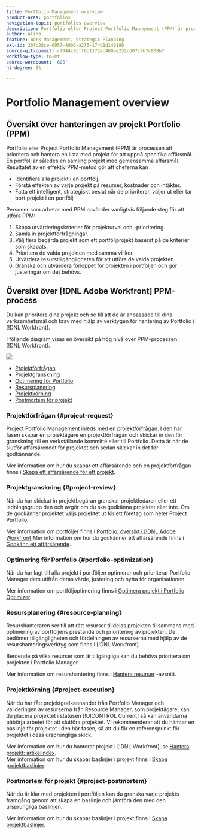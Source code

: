 ```yaml
---
title: Portfolio Management overview
product-area: portfolios
navigation-topic: portfolios-overview
description: Portfolio eller Project Portfolio Management (PPM) är processen att prioritera och hantera en lista med projekt för att uppnå specifika affärsmål. En portfölj är en samling projekt med gemensamma affärsmål.
author: Alina
feature: Work Management, Strategic Planning
exl-id: 26fb28ce-0957-4db6-a275-174b1d149180
source-git-commit: cf044c8cff6b1172ec460ae232cd07c9b7c808b7
workflow-type: tm+mt
source-wordcount: '620'
ht-degree: 0%

---
```


# Portfolio Management overview

<!--Audited: 12/2023-->

## Översikt över hanteringen av projekt Portfolio (PPM)

Portfolio eller Project Portfolio Management (PPM) är processen att prioritera och hantera en lista med projekt för att uppnå specifika affärsmål. En portfölj är således en samling projekt med gemensamma affärsmål. Resultatet av en effektiv PPM-metod gör att cheferna kan

* Identifiera alla projekt i en portfölj.
* Förstå effekten av varje projekt på resurser, kostnader och intäkter.
* Fatta ett intelligent, strategiskt beslut när de prioriterar, väljer ut eller tar bort projekt i en portfölj.

Personer som arbetar med PPM använder vanligtvis följande steg för att utföra PPM:

1. Skapa utvärderingskriterier för projekturval och -prioritering.
1. Samla in projektförfrågningar.
1. Välj flera begärda projekt som ett portföljprojekt baserat på de kriterier som skapats.
1. Prioritera de valda projekten med samma villkor.
1. Utvärdera resurstillgängligheten för att utföra de valda projekten.
1. Granska och utvärdera förloppet för projekten i portföljen och gör justeringar om det behövs.

## Översikt över [!DNL Adobe Workfront] PPM-process

Du kan prioritera dina projekt och se till att de är anpassade till dina verksamhetsmål och krav med hjälp av verktygen för hantering av Portfolio i [!DNL Workfront].

I följande diagram visas en översikt på hög nivå över PPM-processen i [!DNL Workfront]:

![](assets/pm1-350x88.png)

* [Projektförfrågan](#project-request)
* [Projektgranskning](#project-review)
* [Optimering för Portfolio](#portfolio-optimization)
* [Resursplanering](#resource-planning)
* [Projektkörning](#project-execution)
* [Postmortem för projekt](#project-postmortem)

### Projektförfrågan {#project-request}

Project Portfolio Management inleds med en projektförfrågan. I den här fasen skapar en projektägare en projektförfrågan och skickar in den för granskning till en verkställande kommitté eller till Portfolio. Detta är när de slutför affärsärendet för projektet och sedan skickar in det för godkännande.

Mer information om hur du skapar ett affärsärende och en projektförfrågan finns i [Skapa ett affärsärende för ett projekt](../../../manage-work/projects/define-a-business-case/create-business-case.md).

### Projektgranskning {#project-review}

När du har skickat in projektbegäran granskar projektledaren eller ett ledningsgrupp den och avgör om du ska godkänna projektet eller inte. Om de godkänner projektet väljs projektet ut för ett företag som heter Project Portfolio.

Mer information om portföljer finns i [Portfolio, översikt i [!DNL Adobe Workfront]](../../../manage-work/portfolios/portfolios-overview/portfolio-overview.md)Mer information om hur du godkänner ett affärsärende finns i [Godkänn ett affärsärende](../../../manage-work/projects/define-a-business-case/approve-business-case.md).

### Optimering för Portfolio {#portfolio-optimization}

När du har lagt till alla projekt i portföljen optimerar och prioriterar Portfolio Manager dem utifrån deras värde, justering och nytta för organisationen.

Mer information om portföljoptimering finns i [Optimera projekt i Portfolio Optimizer](../../../manage-work/portfolios/portfolio-optimizer/optimize-projects-in-portfolio-optimizer.md).

### Resursplanering {#resource-planning}

Resurshanteraren ser till att rätt resurser tilldelas projekten tillsammans med optimering av portföljens prestanda och prioritering av projekten. De bedömer tillgängligheten och fördelningen av resurserna med hjälp av de resurshanteringsverktyg som finns i [!DNL Workfront].

Beroende på vilka resurser som är tillgängliga kan du behöva prioritera om projekten i Portfolio Manager.

Mer information om resurshantering finns i [Hantera resurser](../../../resource-mgmt/manage-resources.md) -avsnitt.

### Projektkörning {#project-execution}

När du har fått projektgodkännandet från Portfolio Manager och valideringen av resurserna från Resource Manager, som projektägare, kan du placera projektet i statusen [!UICONTROL Current] så kan användarna påbörja arbetet för att slutföra projektet. Vi rekommenderar att du hämtar en baslinje för projektet i den här fasen, så att du får en referenspunkt för projektet i dess ursprungliga skick.

Mer information om hur du hanterar projekt i [!DNL Workfront], se [Hantera projekt: artikelindex](../../../manage-work/projects/manage-projects/manage-projects-overview.md).\
Mer information om hur du skapar baslinjer i projekt finns i [Skapa projektbaslinjer](../../../manage-work/projects/create-projects/create-baselines.md).

### Postmortem för projekt {#project-postmortem}

När du är klar med projekten i portföljen kan du granska varje projekts framgång genom att skapa en baslinje och jämföra den med den ursprungliga baslinjen.

Mer information om hur du skapar baslinjer i projekt finns i [Skapa projektbaslinjer](../../../manage-work/projects/create-projects/create-baselines.md).
